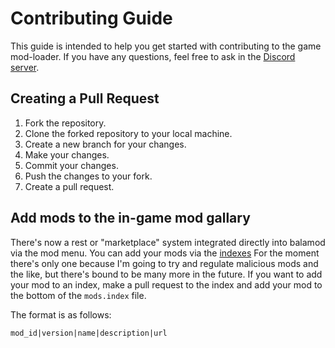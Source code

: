 # Contributing Guide

This guide is intended to help you get started with contributing to the game mod-loader. If you have any questions, feel free to ask in the [Discord server](https://discord.gg/p7DeW7pSzA).

## Creating a Pull Request

1. Fork the repository.
2. Clone the forked repository to your local machine.
3. Create a new branch for your changes.
4. Make your changes.
5. Commit your changes.
6. Push the changes to your fork.
7. Create a pull request.

## Add mods to the in-game mod gallary

There's now a rest or "marketplace" system integrated directly into balamod via the mod menu. You can add your mods via the [indexes](https://github.com/UwUDev/balamod/blob/master/repos.index)
For the moment there's only one because I'm going to try and regulate malicious mods and the like, but there's bound to be many more in the future.
If you want to add your mod to an index, make a pull request to the index and add your mod to the bottom of the `mods.index` file.

The format is as follows:

```
mod_id|version|name|description|url
```

